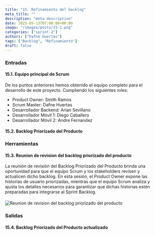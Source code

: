 ```yaml
---
title: "15. Refinamiento del backlog"
meta_title: ""
description: "meta description"
date: 2025-05-13T07:00:00+00:00
image: "/images/posts/15-2.png"
categories: ["sprint-2"]
authors: ["Dafne Huertas"]
tags: ["Backlog", "Refinamiento"]
draft: false
---
```

### Entradas

#### 15.1. Equipo principal de Scrum
De los puntos anteriores hemos obtenido el equipo completo para el desarrollo de este proyecto. Cumpliendo los siguientes roles:

- Product Owner: Smith Ramos
- Scrum Master: Dafne Huertas
- Desarrollador Backend: Arian Sevillano
- Desarrollador Móvil 1: Diego Caballero
- Desarrollador Móvil 2: Andre Fernandez

#### 15.2. Backlog Priorizado del Producto


### Herramientas

#### 15.3. Reunion de revision del backlog priorizado del producto
La reunión de revisión del Backlog Priorizado del Producto brinda una oportunidad para que el equipo Scrum y los stakeholders revisen y actualicen dicho backlog. En esta sesión, el Product Owner expone las historias de usuario priorizadas, mientras que el equipo Scrum analiza y ajusta los detalles necesarios para garantizar que dichas historias estén preparadas para integrarse al Sprint Backlog.

<img src="/images/sprint_2/reunion_scrum_team.png" 
     alt="Reunion de revision del backlog priorizado del producto" 
     style="display: block; margin: 20px auto; max-width: 100%;" />


### Salidas

#### 15.4. Backlog Priorizado del Producto actualizado

